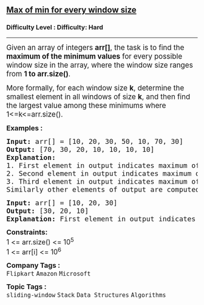 <h2><a href="https://www.geeksforgeeks.org/problems/maximum-of-minimum-for-every-window-size3453/1?page=1&difficulty%5B%5D=2&category%5B%5D=Stack&sortBy=submissions">Max of min for every window size</a></h2><h3>Difficulty Level : Difficulty: Hard</h3><hr><div class="problems_problem_content__Xm_eO"><p><span style="font-size: 14pt;">Given an array of integers <strong>arr[]</strong>, the task is to find the <strong>maximum of the minimum values</strong> for every possible window size in the array, where the window size ranges from <strong>1 to arr.size()</strong>.</span></p>
<p><span style="font-size: 14pt;">More formally, for each window size <strong>k</strong>, determine the smallest element in all windows of size <strong>k</strong>, and then find the largest value among these minimums where 1&lt;=k&lt;=arr.size().</span></p>
<p><span style="font-size: 18px;"><strong>Examples :</strong></span></p>
<pre><span style="font-size: 18px;"><strong>Input: </strong>arr[] = [10, 20, 30, 50, 10, 70, 30]
<strong>Output: </strong>[70, 30, 20, 10, 10, 10, 10] <strong>
Explanation: 
</strong>1. First element in output indicates maximum of minimums of all </span><span style="font-size: 18px;">windows of size 1.</span><span style="font-size: 18px;"> Minimums of windows of size 1 are [10], [20], [30], [50], [10], [</span><span style="font-size: 18px;">70] and [30]. Maximum of these minimums is 70. </span>
<span style="font-size: 18px;">2. Second element in output indicates maximum of minimums of all </span><span style="font-size: 18px;">windows of size 2.</span><span style="font-size: 18px;"> Minimums of windows of size 2 are [10], [20], [30], [10], [10], </span><span style="font-size: 18px;">and [30]. Maximum of these minimums is 30. <br></span><span style="font-size: 18px;">3. Third element in output indicates maximum of minimums of all </span><span style="font-size: 18px;">windows of size 3. </span><span style="font-size: 18px;">Minimums of windows of size 3 are [10], [20], [10], [10] and [10].</span><span style="font-size: 18px;"> Maximum of these minimums is 20. <br></span><span style="font-size: 18px;">Similarly other elements of output are computed.</span></pre>
<pre><span style="font-size: 18px;"><strong>Input: </strong>arr[] = [10, 20, 30]
<strong>Output: </strong>[30, 20, 10]<strong>
Explanation: </strong>First element in output indicates maximum of minimums of all </span><span style="font-size: 18px;">windows of size 1. Minimums of windows of size 1 are [10] , [20] , [30]. Maximum of these minimums are 30 and similarly other outputs can be computed</span></pre>
<p><span style="font-size: 18px;"><strong>Constraints:</strong><br>1 &lt;= arr.size() &lt;= 10<sup>5</sup><br>1 &lt;= arr[i] &lt;= 10<sup>6</sup></span></p></div><p><span style=font-size:18px><strong>Company Tags : </strong><br><code>Flipkart</code>&nbsp;<code>Amazon</code>&nbsp;<code>Microsoft</code>&nbsp;<br><p><span style=font-size:18px><strong>Topic Tags : </strong><br><code>sliding-window</code>&nbsp;<code>Stack</code>&nbsp;<code>Data Structures</code>&nbsp;<code>Algorithms</code>&nbsp;